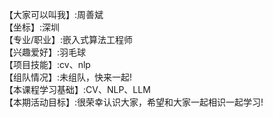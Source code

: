 【大家可以叫我】:周善斌  
【坐标】:深圳  
【专业/职业】:嵌入式算法工程师  
【兴趣爱好】:羽毛球  
【项目技能】:cv、nlp       
【组队情况】:未组队，快来一起!  
【本课程学习基础】:CV、NLP、LLM  
【本期活动目标】:很荣幸认识大家，希望和大家一起相识一起学习!  

